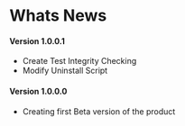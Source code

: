 # Whats News

#### Version 1.0.0.1

- Create Test Integrity Checking
- Modify Uninstall Script

#### Version 1.0.0.0

- Creating first Beta version of the product
